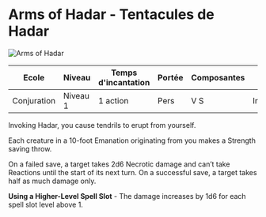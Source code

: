 # Arms of Hadar - Tentacules de Hadar

![Arms of Hadar](../../../_images/)

|Ecole|Niveau|Temps d'incantation|Portée|Composantes|Durée|
|-|-|-|-|-|-|
|Conjuration|Niveau 1|1 action|Pers|V S|Instantanée|

Invoking Hadar, you cause tendrils to erupt from yourself. 

Each creature in a 10-foot Emanation originating from you makes a Strength saving throw. 

On a failed save, a target takes 2d6 Necrotic damage and can’t take Reactions until the start of its next turn. On a successful save, a target takes half as much damage only.

**Using a Higher-Level Spell Slot** - The damage increases by 1d6 for each spell slot level above 1.